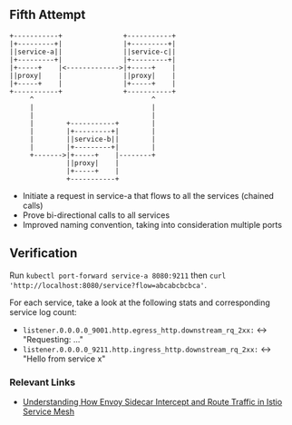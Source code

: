 ## Fifth Attempt

```
+-----------+               +-----------+
|+---------+|               |+---------+|
||service-a||               ||service-c||
|+---------+|               |+---------+|
|+-----+    |<------------->|+-----+    |
||proxy|    |               ||proxy|    |
|+-----+    |               |+-----+    |
+-----------+               +-----------+
     ^                             ^
     |                             |
     |                             |
     |        +-----------+        |
     |        |+---------+|        |
     |        ||service-b||        |
     |        |+---------+|        |
     +------->|+-----+    |--------+
              ||proxy|    |
              |+-----+    |
              +-----------+
```

* Initiate a request in service-a that flows to all the services (chained calls)
* Prove bi-directional calls to all services
* Improved naming convention, taking into consideration multiple ports


## Verification

Run `kubectl port-forward service-a 8080:9211` then `curl 'http://localhost:8080/service?flow=abcabcbcbca'`.

For each service, take a look at the following stats and corresponding service log count:
* `listener.0.0.0.0_9001.http.egress_http.downstream_rq_2xx:` <-> "Requesting: ..."
* `listener.0.0.0.0_9211.http.ingress_http.downstream_rq_2xx:` <-> "Hello from service x"

### Relevant Links

* [Understanding How Envoy Sidecar Intercept and Route Traffic in Istio Service Mesh](https://jimmysong.io/posts/understanding-how-envoy-sidecar-intercept-and-route-traffic-in-istio-service-mesh/)
